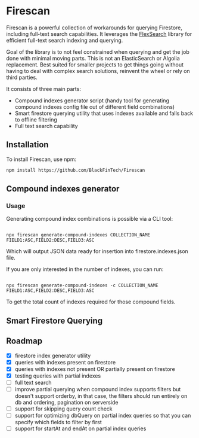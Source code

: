 # Firescan

Firescan is a powerful collection of workarounds for querying Firestore, including full-text search capabilities. It leverages the [FlexSearch](https://github.com/nextapps-de/flexsearch) library for efficient full-text search indexing and querying.

Goal of the library is to not feel constrained when querying and get the job done with minimal moving parts. This is not an ElasticSearch or Algolia replacement. Best suited for smaller projects to get things going without having to deal with complex search solutions, reinvent the wheel or rely on third parties.

It consists of three main parts:
- Compound indexes generator script (handy tool for generating compound indexes config file out of different field combinations)
- Smart firestore querying utility that uses indexes available and falls back to offline filtering
- Full text search capability

## Installation

To install Firescan, use npm:

```sh
npm install https://github.com/BlackFinTech/Firescan
```

## Compound indexes generator

### Usage

Generating compound index combinations is possible via a CLI tool:

```

npx firescan generate-compound-indexes COLLECTION_NAME FIELD1:ASC,FIELD2:DESC,FIELD3:ASC

```

Which will output JSON data ready for insertion into firestore.indexes.json file.

If you are only interested in the number of indexes, you can run:

```

npx firescan generate-compound-indexes -c COLLECTION_NAME FIELD1:ASC,FIELD2:DESC,FIELD3:ASC

```

To get the total count of indexes required for those compound fields.

## Smart Firestore Querying



## Roadmap

- [x] firestore index generator utility
- [x] queries with indexes present on firestore
- [x] queries with indexes not present OR partially present on firestore
- [x] testing queries with partial indexes
- [ ] full text search
- [ ] improve partial querying when compound index supports filters but doesn't support orderby, in that case, the filters should run entirely on db and ordering, pagination on serverside
- [ ] support for skipping query count check
- [ ] support for optimizing dbQuery on partial index queries so that you can specify which fields to filter by first
- [ ] support for startAt and endAt on partial index queries